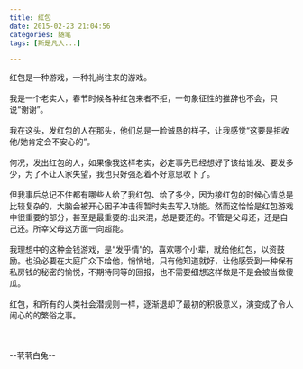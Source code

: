 ```yaml
---
title: 红包
date: 2015-02-23 21:04:56
categories: 随笔
tags: [斯是凡人...]

---
```

红包是一种游戏，一种礼尚往来的游戏。<br /><br />我是一个老实人，春节时候各种红包来者不拒，一句象征性的推辞也不会，只说“谢谢”。<br /><br />我在这头，发红包的人在那头，他们总是一脸诚恳的样子，让我感觉“这要是拒收他/她肯定会不安心的”。<br /><br />何况，发出红包的人，如果像我这样老实，必定事先已经想好了该给谁发、要发多少，为了不让人家失望，我也只好强忍着不好意思收下了。<br /><br />但我事后总记不住都有哪些人给了我红包、给了多少，因为接红包的时候心情总是比较复杂的，大脑会被开心因子冲击得暂时失去写入功能。然而这恰恰是红包游戏中很重要的部分，甚至是最重要的:出来混，总是要还的。不管是父母还，还是自己还。所幸父母这方面一向超能。<br /><br />我理想中的这种金钱游戏，是“发乎情”的，喜欢哪个小辈，就给他红包，以资鼓励。也没必要在大庭广众下给他，悄悄地，只有他知道就好，让他感受到一种保有私房钱的秘密的愉悦，不期待同等的回报，也不需要细想这样做是不是会被当做傻瓜。<br /><br />红包，和所有的人类社会潜规则一样，逐渐退却了最初的积极意义，演变成了令人闹心的的繁俗之事。<br /><br /><br /><br />--茕茕白兔--